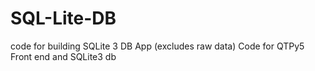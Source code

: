 # SQL-Lite-DB
code for building SQLite 3 DB App (excludes raw data)
Code for QTPy5 Front end and SQLite3 db
